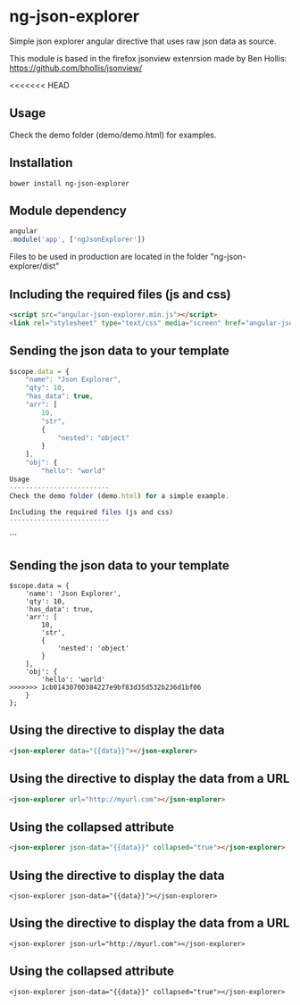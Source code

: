 # ng-json-explorer

Simple json explorer angular directive that uses raw json data as source.

This module is based in the firefox jsonview extenrsion made by Ben Hollis: https://github.com/bhollis/jsonview/

<<<<<<< HEAD
## Usage

Check the demo folder (demo/demo.html) for examples.

## Installation

```
bower install ng-json-explorer
```

## Module dependency

```js
angular
.module('app', ['ngJsonExplorer'])
```

Files to be used in production are located in the folder "ng-json-explorer/dist"

## Including the required files (js and css)

```html
<script src="angular-json-explorer.min.js"></script> 
<link rel="stylesheet" type="text/css" media="screen" href="angular-json-explorer.css" />
```

## Sending the json data to your template

```js
$scope.data = {
	"name": "Json Explorer",
	"qty": 10,
	"has_data": true,
	"arr": [
		10,
		"str",
		{
			"nested": "object"
		}
	],
	"obj": {
		"hello": "world"
Usage
-------------------------
Check the demo folder (demo.html) for a simple example.

Including the required files (js and css)
-------------------------
```
<script src="gd-ui-jsonexplorer.js"></script> 
<link rel="stylesheet" type="text/css" media="screen" href="../src/gd-ui-jsonexplorer.css" />
```

Sending the json data to your template
-------------------------
```
$scope.data = {
	'name': 'Json Explorer',
	'qty': 10,
	'has_data': true,
	'arr': [
		10,
		'str',
		{
			'nested': 'object'
		}
	],
	'obj': {
		'hello': 'world'
>>>>>>> 1cb01430700384227e9bf83d35d532b236d1bf06
	}
};
```

## Using the directive to display the data

```html
<json-explorer data="{{data}}"></json-explorer>
```

## Using the directive to display the data from a URL

```html
<json-explorer url="http://myurl.com"></json-explorer>
```

## Using the collapsed attribute

```html
<json-explorer json-data="{{data}}" collapsed="true"></json-explorer>
```
Using the directive to display the data
-------------------------
```
<json-explorer json-data="{{data}}"></json-explorer>
```

Using the directive to display the data from a URL
-------------------------
```
<json-explorer json-url="http://myurl.com"></json-explorer>
```
Using the collapsed attribute
-------------------------
```
<json-explorer json-data="{{data}}" collapsed="true"></json-explorer>
```

